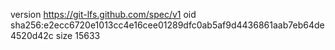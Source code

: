version https://git-lfs.github.com/spec/v1
oid sha256:e2ecc6720e1013cc4e16cee01289dfc0ab5af9d4436861aab7eb64de4520d42c
size 15633
